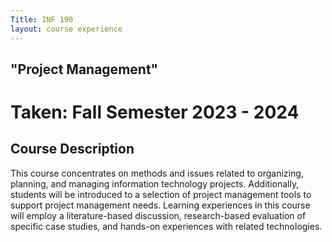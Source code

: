 ```yaml
---
Title: INF 190 
layout: course experience
---
```


## "Project Management"
# Taken: Fall Semester 2023 - 2024
## Course Description

This course concentrates on methods and issues related to organizing, planning, and managing information technology projects. Additionally, students will be introduced to a selection of project management tools to support project management needs. Learning experiences in this course will employ a literature-based discussion, research-based evaluation of specific case studies, and hands-on experiences with related technologies. 